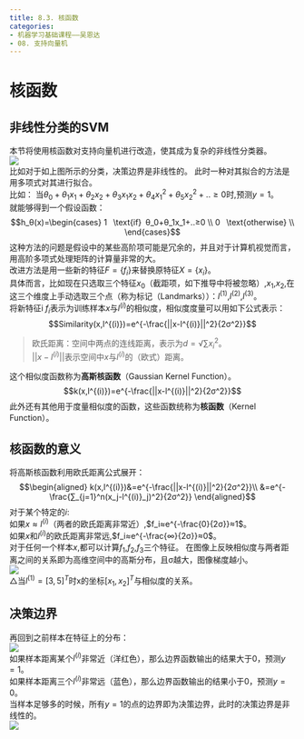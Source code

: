 ```yaml
---
title: 8.3. 核函数
categories: 
- 机器学习基础课程——吴恩达
- 08. 支持向量机
---
```

# 核函数
## 非线性分类的SVM
本节将使用核函数对支持向量机进行改造，使其成为复杂的非线性分类器。  
![](https://cdn.jsdelivr.net/gh/l61012345/Pic/img/20210427144124.png)  
比如对于如上图所示的分类，决策边界是非线性的。 此时一种对其拟合的方法是用多项式对其进行拟合。  
比如： 当$θ_0+θ_1x_1+θ_2x_2+θ_3x_1x_2+θ_4x_1^2+θ_5x_2^2+..≥0$时,预测$y=1$。  
就能够得到一个假设函数：  
$$h_θ(x)=\begin{cases} 1  \text{if} θ_0+θ_1x_1+..≥0 \\
0  \text{otherwise} \\
\end{cases}$$
这种方法的问题是假设中的某些高阶项可能是冗余的，并且对于计算机视觉而言，用高阶多项式处理矩阵的计算量非常的大。  
改进方法是用一些新的特征$F=\{f_i\}$来替换原特征$X=\{x_i\}$。  
具体而言，比如现在只选取三个特征$x_0$（截距项，如下推导中将被忽略）,$x_1$,$x_2$,在这三个维度上手动选取三个点（称为标记（Landmarks））：$l^{(1)}$,$l^{(2)}$,$l^{(3)}$。  
将新特征i $f_i$表示为训练样本$x$与$l^{(i)}$的相似度，相似度度量可以用如下公式表示：  
$$Similarity(x,l^{(i)})=e^{-\frac{||x-l^{(i)}||^2}{2σ^2}}$$
> 欧氏距离：空间中两点的连线距离，表示为$d=√{∑x_i^2}$。  
> $||x-l^{(i)}||$表示空间中$x$与$l^{(i)}$的（欧式）距离。  

这个相似度函数称为**高斯核函数**（Gaussian Kernel Function）。  
$$k(x,l^{(i)})=e^{-\frac{||x-l^{(i)}||^2}{2σ^2}}$$
此外还有其他用于度量相似度的函数，这些函数统称为**核函数**（Kernel Function）。  

## 核函数的意义
将高斯核函数利用欧氏距离公式展开：  
$$\begin{aligned}
    k(x,l^{(i)})&=e^{-\frac{||x-l^{(i)}||^2}{2σ^2}}\\  
    &=e^{-\frac{∑_{j=1}^n(x_j-l^{(i)}_j)^2}{2σ^2}}
\end{aligned}$$
对于某个特定的$i$:  
如果$x≈l^{(i)}$（两者的欧氏距离非常近）,$f_i≈e^{-\frac{0}{2σ}}≈1$。  
如果$x$和$l^{(i)}$的欧氏距离非常远,$f_i≈e^{-\frac{∞}{2σ}}≈0$。  
对于任何一个样本$x$,都可以计算$f_1$,$f_2$,$f_3$三个特征。
在图像上反映相似度与两者距离之间的关系即为高维空间中的高斯分布，且σ越大，图像梯度越小。  
![](https://cdn.jsdelivr.net/gh/l61012345/Pic/img/20210427165149.png)    
△当$l^{(1)}=[3,5]^T$时x的坐标$[x_1,x_2]^T$与相似度的关系。  

## 决策边界
再回到之前样本在特征上的分布：  
![](https://cdn.jsdelivr.net/gh/l61012345/Pic/img/20210427165915.png)  
如果样本距离某个$l^{(i)}$非常近（洋红色），那么边界函数输出的结果大于0，预测$y=1$。  
如果样本距离三个$l^{(i)}$非常远（蓝色），那么边界函数输出的结果小于0，预测$y=0$。  
当样本足够多的时候，所有$y=1$的点的边界即为决策边界，此时的决策边界是非线性的。  
![](https://cdn.jsdelivr.net/gh/l61012345/Pic/img/20210427190114.png)  

